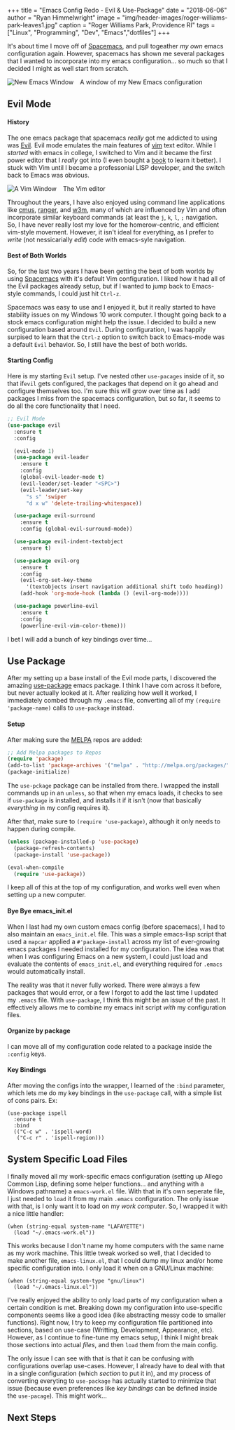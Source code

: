 +++
title   = "Emacs Config Redo - Evil & Use-Package"
date    = "2018-06-06"
author  = "Ryan Himmelwright"
image   = "img/header-images/roger-williams-park-leaves1.jpg"
caption = "Roger Williams Park, Providence RI"
tags    = ["Linux", "Programming", "Dev", "Emacs","dotfiles"]
+++

It's about time I move off of [Spacemacs](http://spacemacs.org), and
pull togeather *my own* emacs configuration again. However, spacemacs
has shown me several packages that I wanted to incorporate into my
emacs configuration... so much so that I decided I might as well start
from scratch.

<!--more-->

<a href="../../img/posts/emacs-config-evil-usepackage/newemacs1.png"><img src="../../img/posts/emacs-config-evil-usepackage/newemacs1.png" style="max-width: 100%; float: left; margin: 0px 15px 0px 0px;" alt="New Emacs Window" /></a>

<div class="caption">A window of my New Emacs configuration</div>

## Evil Mode

#### History

The one emacs package that spacemacs *really* got me addicted to using
was [Evil](https://github.com/emacs-evil/evil). Evil mode emulates the
main features of [vim](https://www.vim.org) text editor. While I
*started* with emacs in college, I switched to Vim and it became the
first power editor that I *really* got into (I even bought a
[book](https://www.amazon.com/dp/059652983X/?tag=mh0b-20&hvadid=78271540595342&hvqmt=b&hvbmt=bb&hvdev=c&ref=pd_sl_y7m3vu93e_b)
to learn it better). I stuck with Vim until I became a professonial
LISP developer, and the switch back to Emacs was obvious.

<a href="../../img/posts/emacs-config-evil-usepackage/vim.png"><img src="../../img/posts/emacs-config-evil-usepackage/vim.png" style="max-width: 100%; float: left; margin: 0px 15px 0px 0px;" alt="A Vim Window" /></a>

<div class="caption">The Vim editor</div>

Throughout the years, I have also enjoyed using command line
applications like [cmus](https://cmus.github.io),
[ranger](https://github.com/ranger/ranger), and
[w3m](http://w3m.sourceforge.net), many of which are influenced by Vim
and often incorporate similar keyboard commands (at least the `j`,
`k`, `l`, `;` navigation. So, I have never really lost my love for the
homerow-centric, and efficient vim-style movement. However, it isn't
ideal for everything, as I prefer to *write* (not nessicarially
*edit*) code with emacs-syle navigation.

#### Best of Both Worlds

So, for the last two years I have been getting the best of both worlds
by using [Spacemacs](http://spacemacs.org/) with it's default Vim
configuration. I liked how it had all of the Evil packages already
setup, but if I wanted to jump back to Emacs-style commands, I could
just hit `Ctrl-z`.

Spacemacs was easy to use and I enjoyed it, but it really started to
have stability issues on my Windows 10 work computer. I thought going
back to a stock emacs configuration might help the issue. I decided to
build a new configuration based around `Evil`. During configuration, I
was happily surpised to learn that the `Ctrl-z` option to switch back
to Emacs-mode was a default `Evil` behavior. So, I still have the best
of both worlds.

#### Starting Config

Here is my starting `Evil` setup. I've nested other `use-pacages`
inside of it, so that if`evil` gets configured, the packages that
depend on it go ahead and configure themselves too. I'm sure this will
grow over time as I add packages I miss from the spacemacs
configuration, but so far, it seems to do all the core functionality
that I need.

```lisp
;; Evil Mode
(use-package evil
  :ensure t
  :config

  (evil-mode 1)
  (use-package evil-leader
    :ensure t
    :config
    (global-evil-leader-mode t)
    (evil-leader/set-leader "<SPC>")
    (evil-leader/set-key
      "s s" 'swiper
      "d x w" 'delete-trailing-whitespace)) 

  (use-package evil-surround
    :ensure t
    :config (global-evil-surround-mode))

  (use-package evil-indent-textobject
    :ensure t)

  (use-package evil-org
    :ensure t
    :config
    (evil-org-set-key-theme 
	  '(textobjects insert navigation additional shift todo heading))
    (add-hook 'org-mode-hook (lambda () (evil-org-mode))))

  (use-package powerline-evil
    :ensure t
    :config
    (powerline-evil-vim-color-theme)))
```

I bet I will add a bunch of key bindings over time...

## Use Package

After my setting up a base install of the Evil mode parts, I
discovered the amazing
[use-package](https://github.com/jwiegley/use-package) emacs
package. I think I have com across it before, but never actually
looked at it. After realizing how well it worked, I immediately combed
through my `.emacs` file, converting all of my `(require
'package-name)` calls to `use-package` instead.

#### Setup

After making sure the [MELPA](http://melpa.org) repos are added:

```lisp
;; Add Melpa packages to Repos
(require 'package)
(add-to-list 'package-archives '("melpa" . "http://melpa.org/packages/"))
(package-initialize)

```

The `use-pckage` package can be installed from there. I wrapped the
install commands up in an `unless`, so that when my emacs loads, it
checks to see if `use-package` is installed, and installs it if it
isn't (now that basically *everything* in my config requires it).

After that, make sure to `(require 'use-package)`, although it only
needs to happen during compile.

```lisp
(unless (package-installed-p 'use-package)
  (package-refresh-contents)
  (package-install 'use-package))

(eval-when-compile
  (require 'use-package))
```

I keep all of this at the top of my configuration, and works well even
when setting up a new computer.

#### Bye Bye emacs_init.el

When I last had my own custom emacs config (before spacemacs), I had
to also maintain an `emacs_init.el` file. This was a simple emacs-lisp
script that used a `mapcar` applied a `#'package-install` across my
list of ever-growing emacs packages I needed installed for my
configuration. The idea was that when I was configuring Emacs on a new
system, I could just load and evaluate the contents of
`emacs_init.el`, and everything required for `.emacs` would
automatically install. 

The reality was that it never fully worked. There were always a few
packages that would error, or a few I forgot to add the last time I
updated my `.emacs` file. With `use-package`, I think this might be
an issue of the past. It effectively allows me to combine my emacs
init script *with* my configuration files.


#### Organize by package

I can move all of my configuration code related to a package inside
the `:config` keys.

#### Key Bindings

After moving the configs into the wrapper, I learned of the `:bind`
parameter, which lets me do my key bindings in the `use-package` call,
with a simple list of cons pairs. Ex:

```emacs-lisp
(use-package ispell
  :ensure t
  :bind
  (("C-c w" . 'ispell-word)
   ("C-c r" . 'ispell-region)))
   ```


## System Specific Load Files

I finally moved all my work-specific emacs configuration (setting up
Allego Common Lisp, defining some helper functions... and anything
with a Windows pathname) a `emacs-work.el` file. With that in it's own
seperate file, I just needed to `load` it from my main `.emacs`
configuration. The only issue with that, is I only want it to load on
my *work computer*. So, I wrapped it with a nice little handler:

```emacs-lisp
(when (string-equal system-name "LAFAYETTE")
  (load "~/.emacs-work.el"))
```

This works because I don't name my home computers with the same name
as my work machine. This little tweak worked so well, that I decided
to make another file, `emacs-linux.el`, that I could dump my linux
and/or home specific configuration into. I only load it when on a
GNU/Linux machine:

```emacs-lisp
(when (string-equal system-type "gnu/linux")
  (load "~/.emacs-linux.el"))
```

I've really enjoyed the ability to only load parts of my configuration
when a certain condition is met. Breaking down my configuration into
use-specific components seems like a good idea (like abstracting messy
code to smaller functions). Right now, I try to keep my configuration
file partitioned into sections, based on use-case (Writting,
Development, Appearance, etc). However, as I continue to fine-tune my
emacs setup, I think I might break those sections into actual *files*,
and then `load` them from the main config. 

The only issue I can see with that is that it can be confusing with
configurations overlap use-cases. However, I already have to deal with
that in a single configuration (which *section* to put it in), and my
process of converting everyting to `use-package` has actually started
to minimize that issue (because even preferences like *key bindings*
can be defined inside the `use-pacage`). This might work...

## Next Steps
